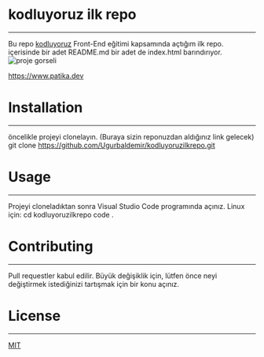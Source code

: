 # kodluyoruz ilk repo
-------------------------------------------------------------------------------------------------------------------
Bu repo [kodluyoruz](https://www.kodluyoruz.org) Front-End eğitimi kapsamında açtığım ilk repo. içerisinde bir adet README.md bir adet de index.html barındırıyor.
![proje gorseli](https://imgyukle.com/f/2022/08/05/V0fmKc.png)

https://www.patika.dev

# Installation
-------------------------------------------------------------------------------------------------------------------
öncelikle projeyi clonelayın. (Buraya sizin reponuzdan aldığınız link gelecek)
git clone https://github.com/Ugurbaldemir/kodluyoruzilkrepo.git

# Usage
-------------------------------------------------------------------------------------------------------------------
Projeyi cloneladıktan sonra Visual Studio Code programında açınız.
Linux için: cd kodluyoruzilkrepo code .

# Contributing
-------------------------------------------------------------------------------------------------------------------
Pull requestler kabul edilir. Büyük değişiklik için, lütfen önce neyi değiştirmek istediğinizi tartışmak için bir konu açınız.

# License
-------------------------------------------------------------------------------------------------------------------

[MIT](https://choosealicense.com/licenses/mit/)
